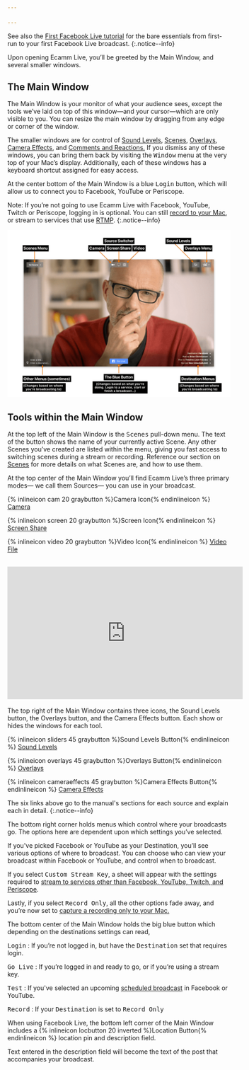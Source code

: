 ```yaml
---

---
```


<!-- ## Your First Time Around with Ecamm Live -->

See also the [First Facebook Live tutorial](/ecamm-live-first-facebook-live/001-introduction) for the bare essentials from first-run to your first Facebook Live broadcast.
{:.notice--info}

Upon opening Ecamm Live, you’ll be greeted by the Main Window, and several smaller windows.
 
## The Main Window

The Main Window is your monitor of what your audience sees, except the tools we’ve laid on top of this window—and your cursor—which are only visible to you. You can resize the main window by dragging from any edge or corner of the window.

The smaller windows are for control of [Sound Levels](../013-adjusting-sound-levels), [Scenes](../007-using-scenes), [Overlays](../006-using-overlays), [Camera Effects](../003-camera-mode/#camera-effects), and [Comments and Reactions.](../006-using-overlays/#facebook-comment-overlays) If you dismiss any of these windows, you can bring them back by visiting the <samp>Window</samp> menu at the very top of your Mac’s display. Additionally, each of these windows has a keyboard shortcut assigned for easy access.

At the center bottom of the Main Window is a blue <samp class="blue">Login</samp> button, which will allow us to connect you to Facebook, YouTube or Periscope.

Note: If you’re not going to use Ecamm Live with Facebook, YouTube, Twitch or Periscope, logging in is optional. You can still [record to your Mac](../012-recording-your-broadcasts/#record-only-mode), or stream to services that use [RTMP](../011-broadcast-to-other-services/#using-a-stream-key).
{:.notice--info}

[![Figure\: Annotated Main Window with tools labeled](/assets/img/main-window-annotated.png "Click for full-size image.")
](/assets/img/main-window-annotated.png)

## Tools within the Main Window

At the top left of the Main Window is the <samp>Scenes</samp> pull-down menu. The text of the button shows the name of your currently active Scene. Any other Scenes you’ve created are listed within the menu, giving you fast access to switching scenes during a stream or recording. Reference our section on [Scenes](../007-using-scenes) for more details on what Scenes are, and how to use them.

At the top center of the Main Window you’ll find Ecamm Live’s three primary modes— we call them Sources— you can use in your broadcast.

{% inlineicon cam 20 graybutton %}Camera Icon{% endinlineicon %} [Camera](../004-source-modes/#camera)

{% inlineicon screen 20 graybutton %}Screen Icon{% endinlineicon %} [Screen Share](../004-source-modes/#screen-share)

{% inlineicon video 20 graybutton %}Video Icon{% endinlineicon %} [Video File](../004-source-modes/#video-files)

<br/>
<iframe src="https://player.vimeo.com/video/285330893" width="532" height="300" frameborder="0" webkitallowfullscreen="" mozallowfullscreen="" allowfullscreen=""></iframe>

The top right of the Main Window contains three icons, the Sound Levels button, the Overlays button, and the Camera Effects button. Each show or hides the windows for each tool.

{% inlineicon sliders 45 graybutton %}Sound Levels Button{% endinlineicon %} [Sound Levels](../013-adjusting-sound-levels/)

{% inlineicon overlays 45 graybutton %}Overlays Button{% endinlineicon %} [Overlays](../006-using-overlays)

{% inlineicon cameraeffects 45 graybutton %}Camera Effects Button{% endinlineicon %} [Camera Effects](../003-camera-mode/#camera-effects)

The six links above go to the manual's sections for each source and explain each in detail.
{:.notice--info}

The bottom right corner holds menus which control where your broadcasts go. The options here are dependent upon which settings you’ve selected.

If you've picked Facebook or YouTube as your Destination, you’ll see various options of where to broadcast. You can choose who can view your broadcast within Facebook or YouTube, and control when to broadcast.

If you select <samp>Custom Stream Key</samp>, a sheet will appear with the settings required to [stream to services other than Facebook, YouTube, Twitch, and Periscope](../011-broadcast-to-other-services/#using-a-stream-key).

Lastly, if you select <samp>Record Only</samp>, all the other options fade away, and you’re now set to [capture a recording only to your Mac.](../012-recording-your-broadcasts/#record-only-mode)

The bottom center of the Main Window holds the big blue button which depending on the destinations settings can read,

<samp class="blue">Login</samp>
: If you’re not logged in, but have the <samp>Destination</samp> set that requires login.

<samp class="blue">Go Live</samp>
: If you’re logged in and ready to go, or if you’re using a stream key.

<samp class="blue">Test</samp>
: If you've selected an upcoming [scheduled broadcast](009-broadcast-to-facebook/#creating-a-new-scheduled-live) in Facebook or YouTube.

<samp class="blue">Record</samp>
: If your <samp>Destination</samp> is set to <samp>Record Only</samp>

When using Facebook Live, the bottom left corner of the Main Window includes a {% inlineicon locbutton 20 inverted %}Location Button{% endinlineicon %}  location pin and description field.

Text entered in the description field will become the text of the post that accompanies your broadcast.
